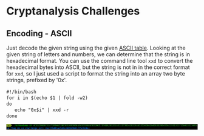 # Cryptanalysis Challenges

## Encoding - ASCII

Just decode the given string using the given [ASCII table](http://repository.root-me.org/Cryptographie/EN%20-%20ASCII%20Table.gif). Looking at the given string of letters and numbers, we can determine that the string is in hexadecimal format. You can use the command line tool `xxd` to convert the hexadecimal bytes into ASCII, but the string is not in in the correct format for `xxd`, so I just used a script to format the string into an array two byte strings, prefixed by '0x'. 

```shell
#!/bin/bash
for i in $(echo $1 | fold -w2)
do
   echo "0x$i" | xxd -r
done
```

<img src="images/ch8-1.png">
